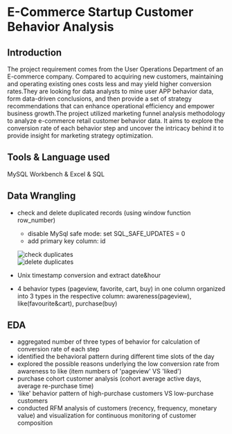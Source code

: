 # E-Commerce Startup Customer Behavior Analysis

## Introduction 
The project requirement comes from the User Operations Department of an E-commerce company. Compared to acquiring new customers, maintaining and operating existing ones costs less and may yield higher conversion rates.They are looking for data analysts to mine user APP behavior data, form data-driven conclusions, and then provide a set of strategy recommendations that can enhance operational efficiency and empower business growth.The project utilized marketing funnel analysis methodology to analyze e-commerce retail customer behavior data. It aims to explore the conversion rate of each behavior step and uncover the intricacy behind it to provide insight for marketing strategy optimization. 

## Tools & Language used 
MySQL Workbench & Excel & SQL


## Data Wrangling
* check and delete duplicated records (using window function row_number)
  - disable MySql safe mode: set SQL_SAFE_UPDATES = 0
  - add primary key column: id

   ![check duplicates](https://github.com/user-attachments/assets/9dfc99c2-ed93-4c33-a21c-233ee8bacb50)<br>
   ![delete duplicates](https://github.com/user-attachments/assets/9af07a2f-123e-4f7b-b571-c1c2c2a28943)
  
* Unix timestamp conversion and extract date&hour 
* 4 behavior types (pageview, favorite, cart, buy) in one column organized into 3 types in the respective column: awareness(pageview), like(favourite&cart), purchase(buy) 

## EDA
* aggregated number of three types of behavior for calculation of conversion rate of each step
* identified the behavioral pattern during different time slots of the day 
* explored the possible reasons underlying the low conversion rate from awareness to like (item numbers of 'pageview' VS 'liked')
* purchase cohort customer analysis (cohort average active days, average re-purchase time)
* 'like' behavior pattern of high-purchase customers VS low-purchase customers
* conducted RFM analysis of customers (recency, frequency, monetary value) and visualization for continuous monitoring of customer composition
